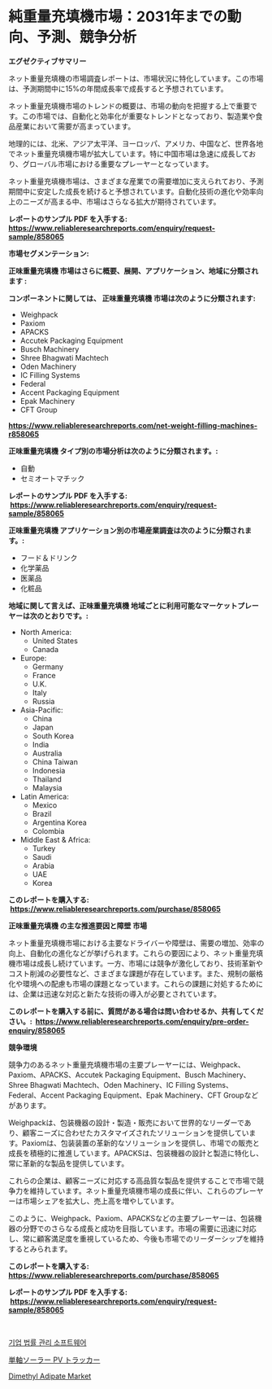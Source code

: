 <p><h1>純重量充填機市場：2031年までの動向、予測、競争分析</h1></p><p><strong>エグゼクティブサマリー</strong></p>
<p><p>ネット重量充填機の市場調査レポートは、市場状況に特化しています。この市場は、予測期間中に15%の年間成長率で成長すると予想されています。</p><p>ネット重量充填機市場のトレンドの概要は、市場の動向を把握する上で重要です。この市場では、自動化と効率化が重要なトレンドとなっており、製造業や食品産業において需要が高まっています。</p><p>地理的には、北米、アジア太平洋、ヨーロッパ、アメリカ、中国など、世界各地でネット重量充填機市場が拡大しています。特に中国市場は急速に成長しており、グローバル市場における重要なプレーヤーとなっています。</p><p>ネット重量充填機市場は、さまざまな産業での需要増加に支えられており、予測期間中に安定した成長を続けると予想されています。自動化技術の進化や効率向上のニーズが高まる中、市場はさらなる拡大が期待されています。</p></p>
<p><strong>レポートのサンプル PDF を入手する: <a href="https://www.reliableresearchreports.com/enquiry/request-sample/858065">https://www.reliableresearchreports.com/enquiry/request-sample/858065</a></strong></p>
<p><strong>市場セグメンテーション:</strong></p>
<p><strong> 正味重量充填機 市場はさらに概要、展開、アプリケーション、地域に分類されます :</strong></p>
<p><strong>コンポーネントに関しては、 正味重量充填機 市場は次のように分類されます: &nbsp;</strong></p>
<p><ul><li>Weighpack</li><li>Paxiom</li><li>APACKS</li><li>Accutek Packaging Equipment</li><li>Busch Machinery</li><li>Shree Bhagwati Machtech</li><li>Oden Machinery</li><li>IC Filling Systems</li><li>Federal</li><li>Accent Packaging Equipment</li><li>Epak Machinery</li><li>CFT Group</li></ul></p>
<p><strong><a href="https://www.reliableresearchreports.com/net-weight-filling-machines-r858065">https://www.reliableresearchreports.com/net-weight-filling-machines-r858065</a></strong></p>
<p><strong> 正味重量充填機 タイプ別の市場分析は次のように分類されます。:</strong></p>
<p><ul><li>自動</li><li>セミオートマチック</li></ul></p>
<p><strong>レポートのサンプル PDF を入手する: &nbsp;<a href="https://www.reliableresearchreports.com/enquiry/request-sample/858065">https://www.reliableresearchreports.com/enquiry/request-sample/858065</a></strong></p>
<p><strong> 正味重量充填機 アプリケーション別の市場産業調査は次のように分類されます。:</strong></p>
<p><ul><li>フード＆ドリンク</li><li>化学薬品</li><li>医薬品</li><li>化粧品</li></ul></p>
<p><strong>地域に関して言えば、正味重量充填機 地域ごとに利用可能なマーケットプレーヤーは次のとおりです。:</strong></p>
<p><ul>
    <li>
        North America:
        <ul>
            <li>United States</li>
            <li>Canada</li>
        </ul>
    </li>
    <li>
        Europe:
        <ul>
            <li>Germany</li>
            <li>France</li>
            <li>U.K.</li>
            <li>Italy</li>
            <li>Russia</li>
        </ul>
    </li>
    <li>
        Asia-Pacific:
        <ul>
            <li>China</li>
            <li>Japan</li>
            <li>South Korea</li>
            <li>India</li>
            <li>Australia</li>
            <li>China Taiwan</li>
            <li>Indonesia</li>
            <li>Thailand</li>
            <li>Malaysia</li>
        </ul>
    </li>
    <li>
        Latin America:
        <ul>
            <li>Mexico</li>
            <li>Brazil</li>
            <li>Argentina Korea</li>
            <li>Colombia</li>
        </ul>
    </li>
    <li>
        Middle East & Africa:
        <ul>
            <li>Turkey</li>
            <li>Saudi</li>
            <li>Arabia</li>
            <li>UAE</li>
            <li>Korea</li>
        </ul>
    </li>
    </ul></p>
<p><strong>このレポートを購入する: &nbsp;<a href="https://www.reliableresearchreports.com/purchase/858065">https://www.reliableresearchreports.com/purchase/858065</a></strong></p>
<p><strong>正味重量充填機 の主な推進要因と障壁 市場</strong></p>
<p><p>ネット重量充填機市場における主要なドライバーや障壁は、需要の増加、効率の向上、自動化の進化などが挙げられます。これらの要因により、ネット重量充填機市場は成長し続けています。一方、市場には競争が激化しており、技術革新やコスト削減の必要性など、さまざまな課題が存在しています。また、規制の厳格化や環境への配慮も市場の課題となっています。これらの課題に対処するためには、企業は迅速な対応と新たな技術の導入が必要とされています。</p></p>
<p><strong>このレポートを購入する前に、質問がある場合は問い合わせるか、共有してください。:&nbsp; <a href="https://www.reliableresearchreports.com/enquiry/pre-order-enquiry/858065">https://www.reliableresearchreports.com/enquiry/pre-order-enquiry/858065</a></strong></p>
<p><strong>競争環境</strong></p>
<p><p>競争力のあるネット重量充填機市場の主要プレーヤーには、Weighpack、Paxiom、APACKS、Accutek Packaging Equipment、Busch Machinery、Shree Bhagwati Machtech、Oden Machinery、IC Filling Systems、Federal、Accent Packaging Equipment、Epak Machinery、CFT Groupなどがあります。</p><p>Weighpackは、包装機器の設計・製造・販売において世界的なリーダーであり、顧客ニーズに合わせたカスタマイズされたソリューションを提供しています。Paxiomは、包装装置の革新的なソリューションを提供し、市場での販売と成長を積極的に推進しています。APACKSは、包装機器の設計と製造に特化し、常に革新的な製品を提供しています。</p><p>これらの企業は、顧客ニーズに対応する高品質な製品を提供することで市場で競争力を維持しています。ネット重量充填機市場の成長に伴い、これらのプレーヤーは市場シェアを拡大し、売上高を増やしています。</p><p>このように、Weighpack、Paxiom、APACKSなどの主要プレーヤーは、包装機器の分野でのさらなる成長と成功を目指しています。市場の需要に迅速に対応し、常に顧客満足度を重視しているため、今後も市場でのリーダーシップを維持するとみられます。</p></p>
<p><strong>このレポートを購入する: &nbsp; <a href="https://www.reliableresearchreports.com/purchase/858065">https://www.reliableresearchreports.com/purchase/858065</a></strong></p>
<p><strong>レポートのサンプル PDF を入手する: &nbsp;<a href="https://www.reliableresearchreports.com/enquiry/request-sample/858065">https://www.reliableresearchreports.com/enquiry/request-sample/858065</a></strong><strong></strong></p>
<p>&nbsp;</p>
<p><p><a href="https://medium.com/@dunce678678/%EA%B8%B0%EC%97%85-%EB%B2%95%EB%A5%A0-%EA%B4%80%EB%A6%AC-%EC%86%8C%ED%94%84%ED%8A%B8%EC%9B%A8%EC%96%B4-%EC%8B%9C%EC%9E%A5-%EA%B7%9C%EB%AA%A8-%EB%B0%8F-%EC%8B%9C%EC%9E%A5-%EB%8F%99%ED%96%A5-%EC%A0%84%EC%B2%B4-%EC%82%B0%EC%97%85-%EA%B0%9C%EC%9A%94-2024%EB%85%84%EB%B6%80%ED%84%B0-2031%EB%85%84%EA%B9%8C%EC%A7%80-95ec711dc204">기업 법률 관리 소프트웨어</a></p><p><a href="https://medium.com/@chloeconn80/%E5%8D%98%E8%BB%B8%E5%A4%AA%E9%99%BD%E5%85%89%E7%99%BA%E9%9B%BB%E3%83%88%E3%83%A9%E3%83%83%E3%82%AB%E3%83%BC%E5%B8%82%E5%A0%B4-%E7%AB%B6%E4%BA%89%E5%88%86%E6%9E%90-%E5%B8%82%E5%A0%B4%E5%8B%95%E5%90%91%E3%81%8A%E3%82%88%E3%81%B32031%E5%B9%B4%E3%81%BE%E3%81%A7%E3%81%AE%E4%BA%88%E6%B8%AC-b644282caa71">単軸ソーラー PV トラッカー</a></p><p><a href="https://pretty-mail-caf.notion.site/Dimethyl-Adipate-Market-Size-Reflecting-a-Forecast-Till-2031-Market-By-Type-By-Application-and-By--b57db9b7165d4b1c8d0e82beec7e86d8">Dimethyl Adipate Market</a></p></p>